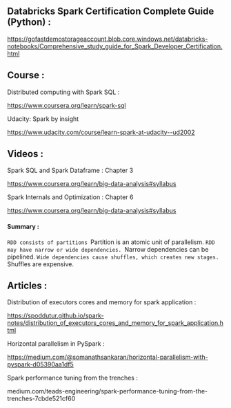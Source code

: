 ## Databricks Spark Certification Complete Guide (Python) :

https://gofastdemostorageaccount.blob.core.windows.net/databricks-notebooks/Comprehensive_study_guide_for_Spark_Developer_Certification.html

## Course :

Distributed computing with Spark SQL :

https://www.coursera.org/learn/spark-sql

Udacity: Spark by insight

https://www.udacity.com/course/learn-spark-at-udacity--ud2002

## Videos :

Spark SQL and Spark Dataframe : Chapter 3

https://www.coursera.org/learn/big-data-analysis#syllabus 

Spark Internals and Optimization : Chapter 6

https://www.coursera.org/learn/big-data-analysis#syllabus 

#### Summary :

`RDD consists of partitions
`Partition is an atomic unit of parallelism.
`RDD may have narrow or wide dependencies.
`Narrow dependencies can be pipelined.
`Wide dependencies cause shuffles, which creates new stages.
`Shuffles are expensive.

## Articles :

Distribution of executors cores and memory for spark application :

https://spoddutur.github.io/spark-notes/distribution_of_executors_cores_and_memory_for_spark_application.html

Horizontal parallelism in PySpark :

https://medium.com/@somanathsankaran/horizontal-parallelism-with-pyspark-d05390aa1df5

Spark performance tuning from the trenches :

medium.com/teads-engineering/spark-performance-tuning-from-the-trenches-7cbde521cf60



